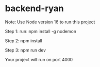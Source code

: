 ﻿# backend-ryan

Note: Use Node version 16 to run this project

Step 1:
run: npm install -g nodemon

Step 2:
npm install

Step 3:
npm run dev

Your project will run on port 4000

